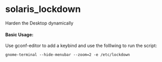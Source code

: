 # solaris_lockdown
Harden the Desktop dynamically

#### Basic Usage:
Use gconf-editor to add a keybind and use the folllwing to run the script:

```
gnome-terminal --hide-menubar --zoom=2 -e /etc/lockdown
```
